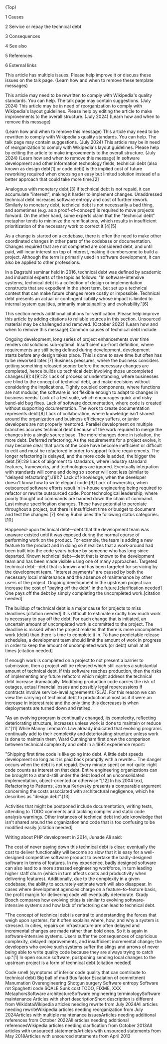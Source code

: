 


(Top)





1
Causes








2
Service or repay the technical debt








3
Consequences








4
See also








5
References








6
External links


















This article has multiple issues. Please help improve it or discuss these issues on the talk page. (Learn how and when to remove these template messages)

This article may need to be rewritten to comply with Wikipedia's quality standards. You can help. The talk page may contain suggestions. (July 2024)
This article may be in need of reorganization to comply with Wikipedia's layout guidelines. Please help by editing the article to make improvements to the overall structure. (July 2024) (Learn how and when to remove this message)

 (Learn how and when to remove this message)
This article may need to be rewritten to comply with Wikipedia's quality standards. You can help. The talk page may contain suggestions. (July 2024)
This article may be in need of reorganization to comply with Wikipedia's layout guidelines. Please help by editing the article to make improvements to the overall structure. (July 2024) (Learn how and when to remove this message)
In software development and other information technology fields, technical debt (also known as design debt[1] or code debt) is the implied cost of future reworking required when choosing an easy but limited solution instead of a better approach that could take more time.[2]

Analogous with monetary debt,[3] if technical debt is not repaid, it can accumulate "interest", making it harder to implement changes. Unaddressed technical debt increases software entropy and cost of further rework. Similarly to monetary debt, technical debt is not necessarily a bad thing, and sometimes (e.g. as a proof-of-concept) is required to move projects forward. On the other hand, some experts claim that the "technical debt" metaphor tends to minimize the ramifications, which results in insufficient prioritization of the necessary work to correct it.[4][5]

As a change is started on a codebase, there is often the need to make other coordinated changes in other parts of the codebase or documentation. Changes required that are not completed are considered debt, and until paid, will incur interest on top of interest, making it cumbersome to build a project. Although the term is primarily used in software development, it can also be applied to other professions.

In a Dagstuhl seminar held in 2016, technical debt was defined by academic and industrial experts of the topic as follows: "In software-intensive systems, technical debt is a collection of design or implementation constructs that are expedient in the short term, but set up a technical context that can make future changes more costly or impossible. Technical debt presents an actual or contingent liability whose impact is limited to internal system qualities, primarily maintainability and evolvability."[6]

This section needs additional citations for verification. Please help improve this article by adding citations to reliable sources in this section. Unsourced material may be challenged and removed. (October 2022) (Learn how and when to remove this message)
Common causes of technical debt include:

Ongoing development, long series of project enhancements over time renders old solutions sub-optimal.
Insufficient up-front definition, where requirements are still being defined during development, development starts before any design takes place. This is done to save time but often has to be reworked later.[7]
Business pressures, where the business considers getting something released sooner before the necessary changes are completed, hence builds up technical debt involving those uncompleted changes.[8]: 4 [9]: 22 
Lack of process or understanding, where businesses are blind to the concept of technical debt, and make decisions without considering the implications.
Tightly coupled components, where functions are not modular, the software is not flexible enough to adapt to changes in business needs.
Lack of a test suite, which encourages quick and risky band-aid bug fixes.
Lack of software documentation, where code is created without supporting documentation. The work to create documentation represents debt.[8]
Lack of collaboration, where knowledge isn't shared around the organization and business efficiency suffers, or junior developers are not properly mentored.
Parallel development on multiple branches accrues technical debt because of the work required to merge the changes into a single source base. The more changes done in isolation, the more debt.
Deferred refactoring; As the requirements for a project evolve, it may become clear that parts of the code have become inefficient or difficult to edit and must be refactored in order to support future requirements. The longer refactoring is delayed, and the more code is added, the bigger the debt.[9]: 29 
Lack of alignment to standards, where industry standard features, frameworks, and technologies are ignored. Eventually integration with standards will come and doing so sooner will cost less (similar to "delayed refactoring").[8]: 7 
Lack of knowledge, when the developer doesn't know how to write elegant code.[9]
Lack of ownership, when outsourced software efforts result in in-house engineering being required to refactor or rewrite outsourced code.
Poor technological leadership, where poorly thought out commands are handed down the chain of command.
Last minute specification changes. These have potential to percolate throughout a project, but there is insufficient time or budget to document and test the changes.[7]
Kenny Rubin uses the following status categories:[10]

Happened-upon technical debt—debt that the development team was unaware existed until it was exposed during the normal course of performing work on the product. For example, the team is adding a new feature to the product and in doing so it realizes that a work-around had been built into the code years before by someone who has long since departed.
Known technical debt—debt that is known to the development team and has been made visible using one of many approaches.
Targeted technical debt—debt that is known and has been targeted for servicing by the development team.
"Interest payments" are caused by both the necessary local maintenance and the absence of maintenance by other users of the project. Ongoing development in the upstream project can increase the cost of "paying off the debt" in the future.[clarification needed] One pays off the debt by simply completing the uncompleted work.[citation needed]

The buildup of technical debt is a major cause for projects to miss deadlines.[citation needed] It is difficult to estimate exactly how much work is necessary to pay off the debt. For each change that is initiated, an uncertain amount of uncompleted work is committed to the project. The deadline is missed when the project realizes that there is more uncompleted work (debt) than there is time to complete it in. To have predictable release schedules, a development team should limit the amount of work in progress in order to keep the amount of uncompleted work (or debt) small at all times.[citation needed]

If enough work is completed on a project to not present a barrier to submission, then a project will be released which still carries a substantial amount of technical debt. If this software reaches production, then the risks of implementing any future refactors which might address the technical debt increase dramatically. Modifying production code carries the risk of outages, actual financial losses and possibly legal repercussions if contracts involve service-level agreements (SLA). For this reason we can view the carrying of technical debt to production almost as if it were an increase in interest rate and the only time this decreases is when deployments are turned down and retired.

"As an evolving program is continually changed, its complexity, reflecting deteriorating structure, increases unless work is done to maintain or reduce it."[11] 
While Manny Lehman's Law already indicated that evolving programs continually add to their complexity and deteriorating structure unless work is done to maintain them, Ward Cunningham first drew the comparison between technical complexity and debt in a 1992 experience report:

"Shipping first time code is like going into debt. A little debt speeds development so long as it is paid back promptly with a rewrite... The danger occurs when the debt is not repaid. Every minute spent on not-quite-right code counts as interest on that debt. Entire engineering organizations can be brought to a stand-still under the debt load of an unconsolidated implementation, object-oriented or otherwise."[12] 
In his 2004 text, Refactoring to Patterns, Joshua Kerievsky presents a comparable argument concerning the costs associated with architectural negligence, which he describes as "design debt".[13]

Activities that might be postponed include documentation, writing tests, attending to TODO comments and tackling compiler and static code analysis warnings. Other instances of technical debt include knowledge that isn't shared around the organization and code that is too confusing to be modified easily.[citation needed]

Writing about PHP development in 2014, Junade Ali said:

The cost of never paying down this technical debt is clear; eventually the cost to deliver functionality will become so slow that it is easy for a well-designed competitive software product to overtake the badly-designed software in terms of features. In my experience, badly designed software can also lead to a more stressed engineering workforce, in turn leading higher staff churn (which in turn affects costs and productivity when delivering features). Additionally, due to the complexity in a given codebase, the ability to accurately estimate work will also disappear. In cases where development agencies charge on a feature-to-feature basis, the profit margin for delivering code will eventually deteriorate.
Grady Booch compares how evolving cities is similar to evolving software-intensive systems and how lack of refactoring can lead to technical debt.

"The concept of technical debt is central to understanding the forces that weigh upon systems, for it often explains where, how, and why a system is stressed. In cities, repairs on infrastructure are often delayed and incremental changes are made rather than bold ones. So it is again in software-intensive systems. Users suffer the consequences of capricious complexity, delayed improvements, and insufficient incremental change; the developers who evolve such systems suffer the slings and arrows of never being able to write quality code because they are always trying to catch up."[1] 
In open source software, postponing sending local changes to the upstream project is a form of technical debt.[citation needed]

Code smell (symptoms of inferior code quality that can contribute to technical debt)
Big ball of mud
Bus factor
Escalation of commitment
Manumation
Overengineering
Shotgun surgery
Software entropy
Software rot
Spaghetti code
SQALE
Sunk cost
TODO, FIXME, XXX
MetaphorsSoftware architectureSoftware engineering terminologySoftware maintenance
Articles with short descriptionShort description is different from WikidataWikipedia articles needing rewrite from July 2024All articles needing rewriteWikipedia articles needing reorganization from July 2024Articles with multiple maintenance issuesArticles needing additional references from October 2022All articles needing additional referencesWikipedia articles needing clarification from October 2013All articles with unsourced statementsArticles with unsourced statements from May 2018Articles with unsourced statements from April 2013




